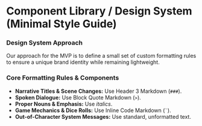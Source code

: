 # Component Library / Design System (Minimal Style Guide)

### Design System Approach

Our approach for the MVP is to define a small set of custom formatting rules to ensure a unique brand identity while remaining lightweight.

### Core Formatting Rules & Components

  * **Narrative Titles & Scene Changes:** Use Header 3 Markdown (`###`).
  * **Spoken Dialogue:** Use Block Quote Markdown (`>`).
  * **Proper Nouns & Emphasis:** Use *italics*.
  * **Game Mechanics & Dice Rolls:** Use Inline Code Markdown (`` ` ``).
  * **Out-of-Character System Messages:** Use standard, unformatted text.


